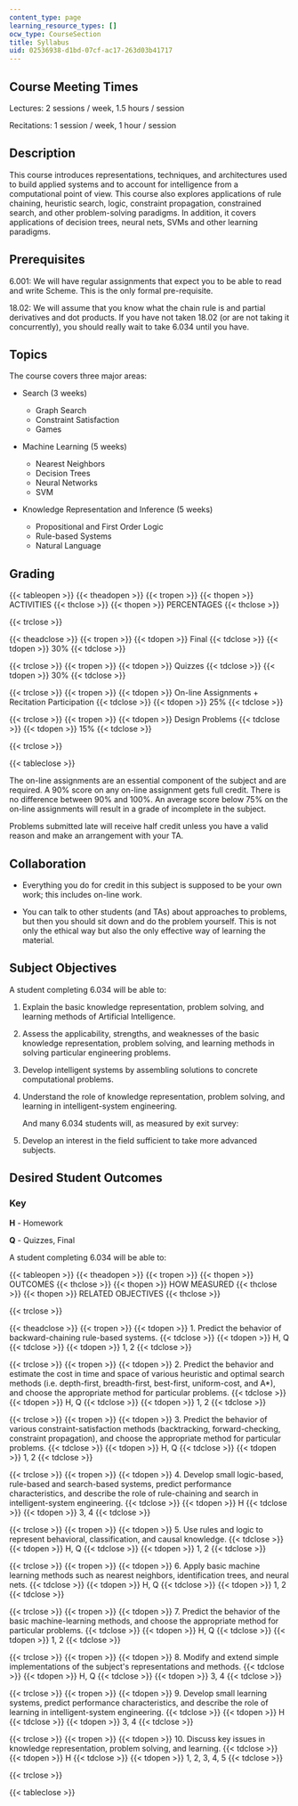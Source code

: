 ```yaml
---
content_type: page
learning_resource_types: []
ocw_type: CourseSection
title: Syllabus
uid: 02536938-d1bd-07cf-ac17-263d03b41717
---
```


Course Meeting Times
--------------------

Lectures: 2 sessions / week, 1.5 hours / session

Recitations: 1 session / week, 1 hour / session

Description
-----------

This course introduces representations, techniques, and architectures used to build applied systems and to account for intelligence from a computational point of view. This course also explores applications of rule chaining, heuristic search, logic, constraint propagation, constrained search, and other problem-solving paradigms. In addition, it covers applications of decision trees, neural nets, SVMs and other learning paradigms.

Prerequisites
-------------

6.001: We will have regular assignments that expect you to be able to read and write Scheme. This is the only formal pre-requisite.

18.02: We will assume that you know what the chain rule is and partial derivatives and dot products. If you have not taken 18.02 (or are not taking it concurrently), you should really wait to take 6.034 until you have.

Topics
------

The course covers three major areas:

*   Search (3 weeks)
    *   Graph Search
    *   Constraint Satisfaction
    *   Games
*   Machine Learning (5 weeks)
    *   Nearest Neighbors
    *   Decision Trees
    *   Neural Networks
    *   SVM  
        
*   Knowledge Representation and Inference (5 weeks)
    *   Propositional and First Order Logic
    *   Rule-based Systems
    *   Natural Language

Grading
-------

{{< tableopen >}}
{{< theadopen >}}
{{< tropen >}}
{{< thopen >}}
ACTIVITIES
{{< thclose >}}
{{< thopen >}}
PERCENTAGES
{{< thclose >}}

{{< trclose >}}

{{< theadclose >}}
{{< tropen >}}
{{< tdopen >}}
Final
{{< tdclose >}}
{{< tdopen >}}
30%
{{< tdclose >}}

{{< trclose >}}
{{< tropen >}}
{{< tdopen >}}
Quizzes
{{< tdclose >}}
{{< tdopen >}}
30%
{{< tdclose >}}

{{< trclose >}}
{{< tropen >}}
{{< tdopen >}}
On-line Assignments + Recitation Participation
{{< tdclose >}}
{{< tdopen >}}
25%
{{< tdclose >}}

{{< trclose >}}
{{< tropen >}}
{{< tdopen >}}
Design Problems
{{< tdclose >}}
{{< tdopen >}}
15%
{{< tdclose >}}

{{< trclose >}}

{{< tableclose >}}

The on-line assignments are an essential component of the subject and are required. A 90% score on any on-line assignment gets full credit. There is no difference between 90% and 100%. An average score below 75% on the on-line assignments will result in a grade of incomplete in the subject.

Problems submitted late will receive half credit unless you have a valid reason and make an arrangement with your TA.

Collaboration
-------------

*   Everything you do for credit in this subject is supposed to be your own work; this includes on-line work.  
      
    
*   You can talk to other students (and TAs) about approaches to problems, but then you should sit down and do the problem yourself. This is not only the ethical way but also the only effective way of learning the material.

Subject Objectives
------------------

A student completing 6.034 will be able to:

1.  Explain the basic knowledge representation, problem solving, and learning methods of Artificial Intelligence.  
    
2.  Assess the applicability, strengths, and weaknesses of the basic knowledge representation, problem solving, and learning methods in solving particular engineering problems.  
    
3.  Develop intelligent systems by assembling solutions to concrete computational problems.  
    
4.  Understand the role of knowledge representation, problem solving, and learning in intelligent-system engineering.  
      
    And many 6.034 students will, as measured by exit survey:  
    
5.  Develop an interest in the field sufficient to take more advanced subjects.

Desired Student Outcomes
------------------------

### Key

**H** - Homework

**Q** - Quizzes, Final

A student completing 6.034 will be able to:

{{< tableopen >}}
{{< theadopen >}}
{{< tropen >}}
{{< thopen >}}
OUTCOMES
{{< thclose >}}
{{< thopen >}}
HOW MEASURED
{{< thclose >}}
{{< thopen >}}
RELATED OBJECTIVES
{{< thclose >}}

{{< trclose >}}

{{< theadclose >}}
{{< tropen >}}
{{< tdopen >}}
1\. Predict the behavior of backward-chaining rule-based systems.
{{< tdclose >}}
{{< tdopen >}}
H, Q
{{< tdclose >}}
{{< tdopen >}}
1, 2
{{< tdclose >}}

{{< trclose >}}
{{< tropen >}}
{{< tdopen >}}
2\. Predict the behavior and estimate the cost in time and space of various heuristic and optimal search methods (i.e. depth-first, breadth-first, best-first, uniform-cost, and A\*), and choose the appropriate method for particular problems.
{{< tdclose >}}
{{< tdopen >}}
H, Q
{{< tdclose >}}
{{< tdopen >}}
1, 2
{{< tdclose >}}

{{< trclose >}}
{{< tropen >}}
{{< tdopen >}}
3\. Predict the behavior of various constraint-satisfaction methods (backtracking, forward-checking, constraint propagation), and choose the appropriate method for particular problems.
{{< tdclose >}}
{{< tdopen >}}
H, Q
{{< tdclose >}}
{{< tdopen >}}
1, 2
{{< tdclose >}}

{{< trclose >}}
{{< tropen >}}
{{< tdopen >}}
4\. Develop small logic-based, rule-based and search-based systems, predict performance characteristics, and describe the role of rule-chaining and search in intelligent-system engineering.
{{< tdclose >}}
{{< tdopen >}}
H
{{< tdclose >}}
{{< tdopen >}}
3, 4
{{< tdclose >}}

{{< trclose >}}
{{< tropen >}}
{{< tdopen >}}
5\. Use rules and logic to represent behavioral, classification, and causal knowledge.
{{< tdclose >}}
{{< tdopen >}}
H, Q
{{< tdclose >}}
{{< tdopen >}}
1, 2
{{< tdclose >}}

{{< trclose >}}
{{< tropen >}}
{{< tdopen >}}
6\. Apply basic machine learning methods such as nearest neighbors, identification trees, and neural nets.
{{< tdclose >}}
{{< tdopen >}}
H, Q
{{< tdclose >}}
{{< tdopen >}}
1, 2
{{< tdclose >}}

{{< trclose >}}
{{< tropen >}}
{{< tdopen >}}
7\. Predict the behavior of the basic machine-learning methods, and choose the appropriate method for particular problems.
{{< tdclose >}}
{{< tdopen >}}
H, Q
{{< tdclose >}}
{{< tdopen >}}
1, 2
{{< tdclose >}}

{{< trclose >}}
{{< tropen >}}
{{< tdopen >}}
8\. Modify and extend simple implementations of the subject's representations and methods.
{{< tdclose >}}
{{< tdopen >}}
H, Q
{{< tdclose >}}
{{< tdopen >}}
3, 4
{{< tdclose >}}

{{< trclose >}}
{{< tropen >}}
{{< tdopen >}}
9\. Develop small learning systems, predict performance characteristics, and describe the role of learning in intelligent-system engineering.
{{< tdclose >}}
{{< tdopen >}}
H
{{< tdclose >}}
{{< tdopen >}}
3, 4
{{< tdclose >}}

{{< trclose >}}
{{< tropen >}}
{{< tdopen >}}
10\. Discuss key issues in knowledge representation, problem solving, and learning.
{{< tdclose >}}
{{< tdopen >}}
H
{{< tdclose >}}
{{< tdopen >}}
1, 2, 3, 4, 5
{{< tdclose >}}

{{< trclose >}}

{{< tableclose >}}